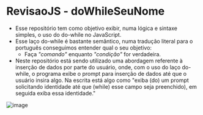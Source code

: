 # RevisaoJS - doWhileSeuNome
* Esse repositório tem como objetivo exibir, numa lógica e sintaxe simples, o uso do do-while no JavaScript.
* Esse laço do-while é bastante semântico, numa tradução literal para o português conseguimos entender qual o seu objetivo:
  * Faça _"comando"_ enquanto _"condição"_ for verdadeira.
* Neste repositório está sendo utilizado uma abordagem referente à inserção de dados por parte do usuário, onde, com o uso do laço do-while, o programa exibe o prompt para inserção de dados até que o usuário insira algo. Na escrita está algo como "exiba (do) um prompt solicitando identidade até que (while) esse campo seja preenchido), em seguida exiba essa identidade."

![image](https://user-images.githubusercontent.com/98369124/186176702-63e727c3-530f-4def-ba61-4295f39fa748.png)
